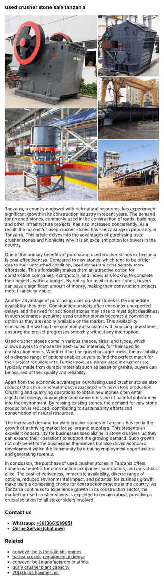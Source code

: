 <h3>used crusher stone sale tanzania</h3><img src='1706767334.jpg' alt=''><p>Tanzania, a country endowed with rich natural resources, has experienced significant growth in its construction industry in recent years. The demand for crushed stones, commonly used in the construction of roads, buildings, and other infrastructure projects, has also increased concurrently. As a result, the market for used crusher stones has seen a surge in popularity in Tanzania. This article delves into the advantages of purchasing used crusher stones and highlights why it is an excellent option for buyers in the country.</p><p>One of the primary benefits of purchasing used crusher stones in Tanzania is cost-effectiveness. Compared to new stones, which tend to be pricier due to their untouched condition, used stones are considerably more affordable. This affordability makes them an attractive option for construction companies, contractors, and individuals looking to complete their projects within a budget. By opting for used crusher stones, buyers can save a significant amount of money, making their construction projects more financially viable.</p><p>Another advantage of purchasing used crusher stones is the immediate availability they offer. Construction projects often encounter unexpected delays, and the need for additional stones may arise to meet tight deadlines. In such scenarios, acquiring used crusher stones becomes a convenient option as they are readily available on the market. This availability eliminates the waiting time commonly associated with sourcing new stones, ensuring the project progresses smoothly without any interruption.</p><p>Used crusher stones come in various shapes, sizes, and types, which allows buyers to choose the best-suited materials for their specific construction needs. Whether it be fine gravel or larger rocks, the availability of a diverse range of options enables buyers to find the perfect match for their project requirements. Furthermore, as stones used in crushers are typically made from durable materials such as basalt or granite, buyers can be assured of their quality and reliability.</p><p>Apart from the economic advantages, purchasing used crusher stones also reduces the environmental impact associated with new stone production. Crushing and quarrying operations to obtain new stones often entail significant energy consumption and cause emission of harmful substances into the environment. By reusing existing stones, the demand for new stone production is reduced, contributing to sustainability efforts and conservation of natural resources.</p><p>The increased demand for used crusher stones in Tanzania has led to the growth of a thriving market for sellers and suppliers. This presents an excellent opportunity for businesses specializing in stone crushers, as they can expand their operations to support the growing demand. Such growth not only benefits the businesses themselves but also drives economic development within the community by creating employment opportunities and generating revenue.</p><p>In conclusion, the purchase of used crusher stones in Tanzania offers numerous benefits for construction companies, contractors, and individuals alike. The cost-effectiveness, immediate availability, diverse range of options, reduced environmental impact, and potential for business growth make them a compelling choice for construction projects in the country. As Tanzania continues to experience growth in its construction sector, the market for used crusher stones is expected to remain robust, providing a crucial solution for all stakeholders involved.</p><h3>Contact us</h3><ul><li><strong>Whatsapp:&nbsp;<a href="https://wa.me/8613661969651">+8613661969651</a></strong></li><li><a href="https://swt.shibang-china.com/?git&amp;zhl&amp;used crusher stone sale tanzania"><strong>Online Service(chat now)</strong></a></li></ul><h3>Related</h3><ul><li><a href='conveyor belts for sale philippines.md'>conveyor belts for sale philippines</a></li><li><a href='ballast crushing equipment in kenya.md'>ballast crushing equipment in kenya</a></li><li><a href='conveyor belt manufacturers in africa.md'>conveyor belt manufacturers in africa</a></li><li><a href='qurry crusher plant capacity.md'>qurry crusher plant capacity</a></li><li><a href='2000 kilos hammer mill.md'>2000 kilos hammer mill</a></li></ul>